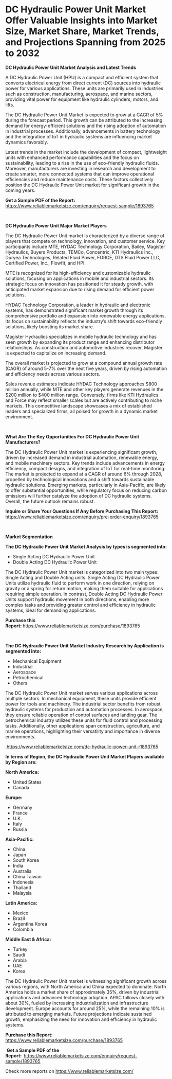 <p><h1>DC Hydraulic Power Unit Market Offer Valuable Insights into Market Size, Market Share, Market Trends, and Projections Spanning from 2025 to 2032</h1></p><p><strong>DC Hydraulic Power Unit Market Analysis and Latest Trends</strong></p>
<p><p>A DC Hydraulic Power Unit (HPU) is a compact and efficient system that converts electrical energy from direct current (DC) sources into hydraulic power for various applications. These units are primarily used in industries such as construction, manufacturing, aerospace, and marine sectors, providing vital power for equipment like hydraulic cylinders, motors, and lifts.</p><p>The DC Hydraulic Power Unit Market is expected to grow at a CAGR of 5% during the forecast period. This growth can be attributed to the increasing demand for energy-efficient solutions and the rising adoption of automation in industrial processes. Additionally, advancements in battery technology and the integration of IoT in hydraulic systems are influencing market dynamics favorably.</p><p>Latest trends in the market include the development of compact, lightweight units with enhanced performance capabilities and the focus on sustainability, leading to a rise in the use of eco-friendly hydraulic fluids. Moreover, manufacturers are investing in research and development to create smarter, more connected systems that can improve operational efficiencies and reduce maintenance costs. These factors collectively position the DC Hydraulic Power Unit market for significant growth in the coming years.</p></p>
<p><strong>Get a Sample PDF of the Report:&nbsp;</strong> <a href="https://www.reliablemarketsize.com/enquiry/request-sample/1893765?utm_campaign=3537&utm_medium=2&utm_source=Github&utm_content=ia&utm_term=11042025&utm_id=dc-hydraulic-power-unit">https://www.reliablemarketsize.com/enquiry/request-sample/1893765</a></p>
<p>&nbsp;</p>
<p><strong>DC Hydraulic Power Unit Major Market Players</strong></p>
<p><p>The DC Hydraulic Power Unit market is characterized by a diverse range of players that compete on technology, innovation, and customer service. Key participants include MTE, HYDAC Technology Corporation, Bailey, Magister Hydraulics, Buyers Products, TEMCo, Concentric, KTI Hydraulics Inc., Duryea Technologies, Related Fluid Power, FORCE, DTS Fluid Power LLC, Certified Power, Inc., Flowfit, and HPI.</p><p>MTE is recognized for its high-efficiency and customizable hydraulic solutions, focusing on applications in mobile and industrial sectors. Its strategic focus on innovation has positioned it for steady growth, with anticipated market expansion due to rising demand for efficient power solutions.</p><p>HYDAC Technology Corporation, a leader in hydraulic and electronic systems, has demonstrated significant market growth through its comprehensive portfolio and expansion into renewable energy applications. Its focus on sustainability reflects the industry’s shift towards eco-friendly solutions, likely boosting its market share.</p><p>Magister Hydraulics specializes in mobile hydraulic technology and has seen growth by expanding its product range and enhancing distributor relationships. As construction and automotive industries recover, Magister is expected to capitalize on increasing demand.</p><p>The overall market is projected to grow at a compound annual growth rate (CAGR) of around 5-7% over the next five years, driven by rising automation and efficiency needs across various sectors.</p><p>Sales revenue estimates indicate HYDAC Technology approaches $800 million annually, while MTE and other key players generate revenues in the $200 million to $400 million range. Conversely, firms like KTI Hydraulics and Force may reflect smaller scales but are actively contributing to niche markets. This competitive landscape showcases a mix of established leaders and specialized firms, all poised for growth in a dynamic market environment.</p></p>
<p>&nbsp;</p>
<p><strong>What Are The Key Opportunities For DC Hydraulic Power Unit Manufacturers?</strong></p>
<p><p>The DC Hydraulic Power Unit market is experiencing significant growth, driven by increased demand in industrial automation, renewable energy, and mobile machinery sectors. Key trends include advancements in energy efficiency, compact designs, and integration of IoT for real-time monitoring. The market is projected to expand at a CAGR of around 6% through 2028, propelled by technological innovations and a shift towards sustainable hydraulic solutions. Emerging markets, particularly in Asia-Pacific, are likely to offer substantial opportunities, while regulatory focus on reducing carbon emissions will further catalyze the adoption of DC hydraulic systems. Overall, the future outlook remains robust.</p></p>
<p><strong>Inquire or Share Your Questions If Any Before Purchasing This Report:</strong> <a href="https://www.reliablemarketsize.com/enquiry/pre-order-enquiry/1893765?utm_campaign=3537&utm_medium=2&utm_source=Github&utm_content=ia&utm_term=11042025&utm_id=dc-hydraulic-power-unit">https://www.reliablemarketsize.com/enquiry/pre-order-enquiry/1893765</a></p>
<p>&nbsp;</p>
<p><strong>Market Segmentation</strong></p>
<p><strong>The DC Hydraulic Power Unit Market Analysis by types is segmented into:</strong></p>
<p><ul><li>Single Acting DC Hydraulic Power Unit</li><li>Double Acting DC Hydraulic Power Unit</li></ul></p>
<p><p>The DC Hydraulic Power Unit market is categorized into two main types: Single Acting and Double Acting units. Single Acting DC Hydraulic Power Units utilize hydraulic fluid to perform work in one direction, relying on gravity or a spring for return motion, making them suitable for applications requiring simple operation. In contrast, Double Acting DC Hydraulic Power Units support hydraulic movement in both directions, enabling more complex tasks and providing greater control and efficiency in hydraulic systems, ideal for demanding applications.</p></p>
<p><strong>Purchase this Report:&nbsp;</strong><a href="https://www.reliablemarketsize.com/purchase/1893765?utm_campaign=3537&utm_medium=2&utm_source=Github&utm_content=ia&utm_term=11042025&utm_id=dc-hydraulic-power-unit">https://www.reliablemarketsize.com/purchase/1893765</a></p>
<p>&nbsp;</p>
<p><strong>The DC Hydraulic Power Unit Market Industry Research by Application is segmented into:</strong></p>
<p><ul><li>Mechanical Equipment</li><li>Industrial</li><li>Aerospace</li><li>Petrochemical</li><li>Others</li></ul></p>
<p><p>The DC Hydraulic Power Unit market serves various applications across multiple sectors. In mechanical equipment, these units provide efficient power for tools and machinery. The industrial sector benefits from robust hydraulic systems for production and automation processes. In aerospace, they ensure reliable operation of control surfaces and landing gear. The petrochemical industry utilizes these units for fluid control and processing tasks. Additionally, other applications span construction, agriculture, and marine operations, highlighting their versatility and importance in diverse environments.</p></p>
<p><a href="https://www.reliablemarketsize.com/dc-hydraulic-power-unit-r1893765?utm_campaign=3537&utm_medium=2&utm_source=Github&utm_content=ia&utm_term=11042025&utm_id=dc-hydraulic-power-unit">&nbsp;https://www.reliablemarketsize.com/dc-hydraulic-power-unit-r1893765</a></p>
<p><strong>In terms of Region, the DC Hydraulic Power Unit Market Players available by Region are:</strong></p>
<p>
    <p> <strong> North America: </strong>
        <ul>
            <li>United States</li>
            <li>Canada</li>
        </ul>
        </p> 
    <p> <strong> Europe: </strong>
        <ul>
            <li>Germany</li>
            <li>France</li>
            <li>U.K.</li>
            <li>Italy</li>
            <li>Russia</li>
        </ul>
        </p> 
    <p> <strong> Asia-Pacific: </strong>
        <ul>
            <li>China</li>
            <li>Japan</li>
            <li>South Korea</li>
            <li>India</li>
            <li>Australia</li>
            <li>China Taiwan</li>
            <li>Indonesia</li>
            <li>Thailand</li>
            <li>Malaysia</li>
        </ul>
        </p> 
    <p> <strong> Latin America: </strong>
        <ul>
            <li>Mexico</li>
            <li>Brazil</li>
            <li>Argentina Korea</li>
            <li>Colombia</li>
        </ul>
        </p> 
    <p> <strong> Middle East & Africa: </strong>
        <ul>
            <li>Turkey</li>
            <li>Saudi</li>
            <li>Arabia</li>
            <li>UAE</li>
            <li>Korea</li>
        </ul>
    </p>
    </p>
<p><p>The DC Hydraulic Power Unit market is witnessing significant growth across various regions, with North America and China expected to dominate. North America holds a market share of approximately 35%, driven by industrial applications and advanced technology adoption. APAC follows closely with about 30%, fueled by increasing industrialization and infrastructure development. Europe accounts for around 25%, while the remaining 10% is attributed to emerging markets. Future projections indicate sustained growth, emphasizing the need for innovation and efficiency in hydraulic systems.</p></p>
<p><strong>Purchase this Report: </strong><a href="https://www.reliablemarketsize.com/purchase/1893765?utm_campaign=3537&utm_medium=2&utm_source=Github&utm_content=ia&utm_term=11042025&utm_id=dc-hydraulic-power-unit">https://www.reliablemarketsize.com/purchase/1893765</a></p>
<p>&nbsp;<strong>Get a Sample PDF of the Report:&nbsp;&nbsp;</strong><a href="https://www.reliablemarketsize.com/enquiry/request-sample/1893765?utm_campaign=3537&utm_medium=2&utm_source=Github&utm_content=ia&utm_term=11042025&utm_id=dc-hydraulic-power-unit">https://www.reliablemarketsize.com/enquiry/request-sample/1893765</a></p>
<p><strong></strong></p>
<p>Check more reports on <a href="https://www.reliablemarketsize.com/?utm_campaign=3537&utm_medium=2&utm_source=Github&utm_content=ia&utm_term=11042025&utm_id=dc-hydraulic-power-unit">https://www.reliablemarketsize.com/</a></p>